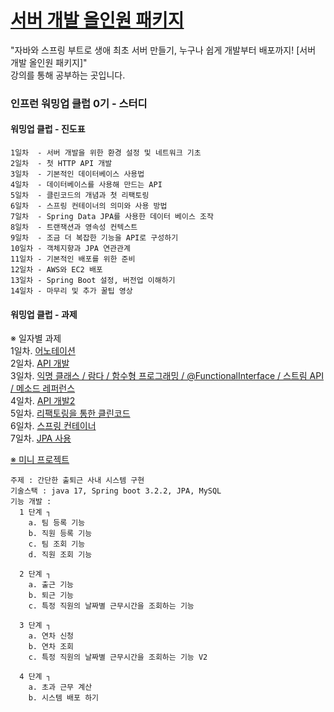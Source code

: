 # [서버 개발 올인원 패키지](https://www.inflearn.com/course/%EC%9E%90%EB%B0%94-%EC%8A%A4%ED%94%84%EB%A7%81%EB%B6%80%ED%8A%B8-%EC%84%9C%EB%B2%84%EA%B0%9C%EB%B0%9C-%EC%98%AC%EC%9D%B8%EC%9B%90/dashboard)

"자바와 스프링 부트로 생애 최초 서버 만들기, 누구나 쉽게 개발부터 배포까지! [서버 개발 올인원 패키지]" <br>
강의를 통해 공부하는 곳입니다.

### 인프런 워밍업 클럽 0기 - 스터디

#### 워밍업 클럽 - 진도표
```
1일차  - 서버 개발을 위한 환경 설정 및 네트워크 기초
2일차  - 첫 HTTP API 개발
3일차  - 기본적인 데이터베이스 사용법
4일차  - 데이터베이스를 사용해 만드는 API
5일차  - 클린코드의 개념과 첫 리팩토링
6일차  - 스프링 컨테이너의 의미와 사용 방법
7일차  - Spring Data JPA를 사용한 데이터 베이스 조작
8일차  - 트랜잭션과 영속성 컨텍스트
9일차  - 조금 더 복잡한 기능을 API로 구성하기
10일차 - 객체지향과 JPA 연관관계
11일차 - 기본적인 배포를 위한 준비
12일차 - AWS와 EC2 배포
13일차 - Spring Boot 설정, 버전업 이해하기
14일차 - 마무리 및 추가 꿀팁 영상 
```
#### 워밍업 클럽 - 과제

※ 일자별 과제  
1일차. [어노테이션](https://github.com/rimi-kim/study-all-in-one-backEnd/tree/main/all-in-one-backEnd/assignment/assignment-rimi/src/main/java/com/group/assignmentrimi/assignment/day1)  
2일차. [API 개발](https://github.com/rimi-kim/study-all-in-one-backEnd/tree/main/all-in-one-backEnd/assignment/assignment-rimi/src/main/java/com/group/assignmentrimi/assignment/day2)  
3일차. [익명 클래스 / 람다 / 함수형 프로그래밍 / @FunctionalInterface / 스트림 API / 메소드 레퍼런스](https://github.com/rimi-kim/study-all-in-one-backEnd/tree/main/all-in-one-backEnd/assignment/assignment-rimi/src/main/java/com/group/assignmentrimi/assignment/day3)  
4일차. [API 개발2](https://github.com/rimi-kim/study-all-in-one-backEnd/tree/main/all-in-one-backEnd/assignment/assignment-rimi/src/main/java/com/group/assignmentrimi/assignment/day4)  
5일차. [리팩토링을 통한 클린코드](https://github.com/rimi-kim/study-all-in-one-backEnd/tree/main/all-in-one-backEnd/assignment/assignment-rimi/src/main/java/com/group/assignmentrimi/assignment/day5)  
6일차. [스프링 컨테이너](https://github.com/rimi-kim/study-all-in-one-backEnd/tree/main/all-in-one-backEnd/assignment/assignment-rimi/src/main/java/com/group/assignmentrimi/assignment/day6)  
7일차. [JPA 사용](https://github.com/rimi-kim/study-all-in-one-backEnd/tree/main/all-in-one-backEnd/assignment/assignment-rimi/src/main/java/com/group/assignmentrimi/assignment/day7)  

[※ 미니 프로젝트](https://github.com/rimi-kim/study-all-in-one-backEnd/tree/main/all-in-one-backEnd/assignment/mini-project-rimi/src/main/java/com/group/miniprojectrimi/mini)  
``` 
주제 : 간단한 출퇴근 사내 시스템 구현
기술스택 : java 17, Spring boot 3.2.2, JPA, MySQL
기능 개발 :
  1 단계 ┐
    a. 팀 등록 기능
    b. 직원 등록 기능
    c. 팀 조회 기능
    d. 직원 조회 기능

  2 단계 ┐
    a. 출근 기능
    b. 퇴근 기능
    c. 특정 직원의 날짜별 근무시간을 조회하는 기능

  3 단계 ┐
    a. 연차 신청
    b. 연차 조회
    c. 특정 직원의 날짜별 근무시간을 조회하는 기능 V2

  4 단계 ┐
    a. 초과 근무 계산
    b. 시스템 배포 하기
```
